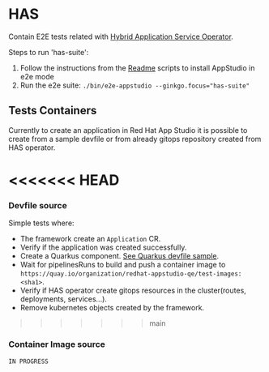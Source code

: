 # HAS

Contain E2E tests related with [Hybrid Application Service Operator](https://github.com/redhat-appstudio/application-service).

Steps to run 'has-suite':

1) Follow the instructions from the [Readme](../../docs/Installation.md) scripts to install AppStudio in e2e mode
2) Run the e2e suite: `./bin/e2e-appstudio --ginkgo.focus="has-suite"`

## Tests Containers

Currently to create an application in Red Hat App Studio it is possible to create from a sample devfile or from already gitops repository created from HAS operator.

<<<<<<< HEAD
=======
### Devfile source

Simple tests where:

* The framework create an `Application` CR.
* Verify if the application was created successfully.
* Create a Quarkus component. [See Quarkus devfile sample](https://github.com/redhat-appstudio-qe/devfile-sample-code-with-quarkus).
* Wait for pipelinesRuns to build and push a container image to `https://quay.io/organization/redhat-appstudio-qe/test-images:<sha1>`.
* Verify if HAS operator create gitops resources in the cluster(routes, deployments, services...).
* Remove kubernetes objects created by the framework.

>>>>>>> main
### Container Image source

```IN PROGRESS```
